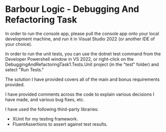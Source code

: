 # Barbour Logic - Debugging And Refactoring Task

In order to run the console app, please pull the console app onto your local development machine, and run it in Visual Studio 2022 (or another IDE of your choice).

In order to run the unit tests, you can use the dotnet test command from the Developer Powershell window in VS 2022, or right-click on the DebuggingAndRefactoringTask1.Tests.Unit project (in the "test" folder) and select "Run Tests."

The solution I have provided covers all of the main and bonus requirements provided.

I have provided comments across the code to explain various decisions I have made, and various bug fixes, etc.

I have used the following third-party libraries:
- XUnit for my testing framework.
- FluentAssertions to assert against test results.